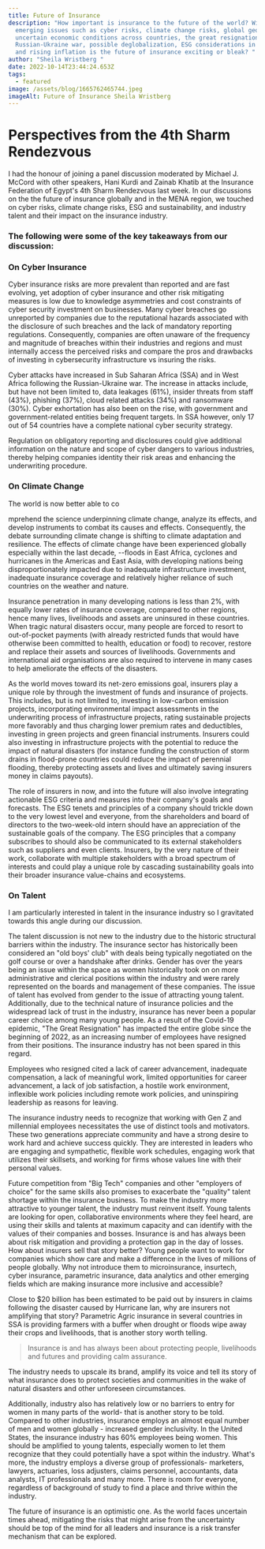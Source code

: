 ```yaml
---
title: Future of Insurance
description: "How important is insurance to the future of the world? With
  emerging issues such as cyber risks, climate change risks, global geopolitics,
  uncertain economic conditions across countries, the great resignation, the
  Russian-Ukraine war, possible deglobalization, ESG considerations in business
  and rising inflation is the future of insurance exciting or bleak? "
author: "Sheila Wristberg "
date: 2022-10-14T23:44:24.653Z
tags:
  - featured
image: /assets/blog/1665762465744.jpeg
imageAlt: Future of Insurance Sheila Wristberg
---
```

# Perspectives from the 4th Sharm Rendezvous



I had the honour of joining a panel discussion moderated by Michael J. McCord with other speakers, Hani Kurdi and Zainab Khatib at the Insurance Federation of Egypt's 4th Sharm Rendezvous last week. In our discussions on the the future of insurance globally and in the MENA region, we touched on cyber risks, climate change risks, ESG and sustainability, and industry talent and their impact on the insurance industry.



### The following were some of the key takeaways from our discussion:



### On Cyber Insurance

Cyber insurance risks are more prevalent than reported and are fast evolving, yet adoption of cyber insurance and other risk mitigating measures is low due to knowledge asymmetries and cost constraints of cyber security investment on businesses. Many cyber breaches go unreported by companies due to the reputational hazards associated with the disclosure of such breaches and the lack of mandatory reporting regulations. Consequently, companies are often unaware of the frequency and magnitude of breaches within their industries and regions and must internally access the perceived risks and compare the pros and drawbacks of investing in cybersecurity infrastructure vs insuring the risks.

Cyber attacks have increased in Sub Saharan Africa (SSA) and in West Africa following the Russian-Ukraine war. The increase in attacks include, but have not been limited to, data leakages (61%), insider threats from staff (43%), phishing (37%), cloud related attacks (34%) and ransomware (30%). Cyber exhortation has also been on the rise, with government and government-related entities being frequent targets. In SSA however, only 17 out of 54 countries have a complete national cyber security strategy.

Regulation on obligatory reporting and disclosures could give additional information on the nature and scope of cyber dangers to various industries, thereby helping companies identity their risk areas and enhancing the underwriting procedure.

### On Climate Change

The world is now better able to co

mprehend the science underpinning climate change, analyze its effects, and develop instruments to combat its causes and effects. Consequently, the debate surrounding climate change is shifting to climate adaptation and resilience. The effects of climate change have been experienced globally especially within the last decade, --floods in East Africa, cyclones and hurricanes in the Americas and East Asia, with developing nations being disproportionately impacted due to inadequate infrastructure investment, inadequate insurance coverage and relatively higher reliance of such countries on the weather and nature.

Insurance penetration in many developing nations is less than 2%, with equally lower rates of insurance coverage, compared to other regions, hence many lives, livelihoods and assets are uninsured in these countries. When tragic natural disasters occur, many people are forced to resort to out-of-pocket payments (with already restricted funds that would have otherwise been committed to health, education or food) to recover, restore and replace their assets and sources of livelihoods. Governments and international aid organisations are also required to intervene in many cases to help ameliorate the effects of the disasters.

As the world moves toward its net-zero emissions goal, insurers play a unique role by through the investment of funds and insurance of projects. This includes, but is not limited to, investing in low-carbon emission projects, incorporating environmental impact assessments in the underwriting process of infrastructure projects, rating sustainable projects more favorably and thus charging lower premium rates and deductibles, investing in green projects and green financial instruments. Insurers could also investing in infrastructure projects with the potential to reduce the impact of natural disasters (for instance funding the construction of storm drains in flood-prone countries could reduce the impact of perennial flooding, thereby protecting assets and lives and ultimately saving insurers money in claims payouts).

The role of insurers in now, and into the future will also involve integrating actionable ESG criteria and measures into their company's goals and forecasts. The ESG tenets and principles of a company should trickle down to the very lowest level and everyone, from the shareholders and board of directors to the two-week-old intern should have an appreciation of the sustainable goals of the company. The ESG principles that a company subscribes to should also be communicated to its external stakeholders such as suppliers and even clients. Insurers, by the very nature of their work, collaborate with multiple stakeholders with a broad spectrum of interests and could play a unique role by cascading sustainability goals into their broader insurance value-chains and ecosystems.

### On Talent

I am particularly interested in talent in the insurance industry so I gravitated towards this angle during our discussion.

The talent discussion is not new to the industry due to the historic structural barriers within the industry. The insurance sector has historically been considered an "old boys' club" with deals being typically negotiated on the golf course or over a handshake after drinks. Gender has over the years being an issue within the space as women historically took on on more administrative and clerical positions within the industry and were rarely represented on the boards and management of these companies. The issue of talent has evolved from gender to the issue of attracting young talent. Additionally, due to the technical nature of insurance policies and the widespread lack of trust in the industry, insurance has never been a popular career choice among many young people. As a result of the Covid-19 epidemic, "The Great Resignation" has impacted the entire globe since the beginning of 2022, as an increasing number of employees have resigned from their positions. The insurance industry has not been spared in this regard.

Employees who resigned cited a lack of career advancement, inadequate compensation, a lack of meaningful work, limited opportunities for career advancement, a lack of job satisfaction, a hostile work environment, inflexible work policies including remote work policies, and uninspiring leadership as reasons for leaving.

The insurance industry needs to recognize that working with Gen Z and millennial employees necessitates the use of distinct tools and motivators. These two generations appreciate community and have a strong desire to work hard and achieve success quickly. They are interested in leaders who are engaging and sympathetic, flexible work schedules, engaging work that utilizes their skillsets, and working for firms whose values line with their personal values.

Future competition from "Big Tech" companies and other "employers of choice" for the same skills also promises to exacerbate the "quality" talent shortage within the insurance business. To make the industry more attractive to younger talent, the industry must reinvent itself. Young talents are looking for open, collaborative environments where they feel heard, are using their skills and talents at maximum capacity and can identify with the values of their companies and bosses. Insurance is and has always been about risk mitigation and providing a protection gap in the day of losses. How about insurers sell that story better? Young people want to work for companies which show care and make a difference in the lives of millions of people globally. Why not introduce them to microinsurance, insurtech, cyber insurance, parametric insurance, data analytics and other emerging fields which are making insurance more inclusive and accessible?

Close to $20 billion has been estimated to be paid out by insurers in claims following the disaster caused by Hurricane Ian, why are insurers not amplifying that story? Parametric Agric insurance in several countries in SSA is providing farmers with a buffer when drought or floods wipe away their crops and livelihoods, that is another story worth telling.

> Insurance is and has always been about protecting people, livelihoods and futures and providing calm assurance.

The industry needs to upscale its brand, amplify its voice and tell its story of what insurance does to protect societies and communities in the wake of natural disasters and other unforeseen circumstances.

Additionally, industry also has relatively low or no barriers to entry for women in many parts of the world- that is another story to be told. Compared to other industries, insurance employs an almost equal number of men and women globally - increased gender inclusivity. In the United States, the insurance industry has 60% employees being women. This should be amplified to young talents, especially women to let them recognize that they could potentially have a spot within the industry. What's more, the industry employs a diverse group of professionals- marketers, lawyers, actuaries, loss adjusters, claims personnel, accountants, data analysts, IT professionals and many more. There is room for everyone, regardless of background of study to find a place and thrive within the industry.

The future of insurance is an optimistic one. As the world faces uncertain times ahead, mitigating the risks that might arise from the uncertainty should be top of the mind for all leaders and insurance is a risk transfer mechanism that can be explored.